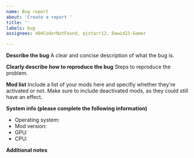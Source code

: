 ```yaml
---
name: Bug report
about: 'Create a report '
title: ''
labels: bug
assignees: 404CoderNotFound, pjstarr12, Dawid23-Gamer

---
```


**Describe the bug**
A clear and concise description of what the bug is.

**Clearly describe how to reproduce the bug**
Steps to reproduce the problem.

**Mod list**
Include a list of your mods here and specifiy whether they're activated or not. Make sure to include deactivated mods, as they could still have an effect.

**System info (please complete the following information)**
 - Operating system: 
 - Mod version:
 - GPU:
 - CPU:

<!--- 
Alternatively, you can attach the "exported game debug info.md" file and omit all the game and system information. You can generate this file by pressing the button in the Information page in the game. 
--->

**Additional notes**
